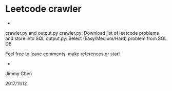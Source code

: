 # Leetcode crawler

-
crawler.py and output.py
crawler.py: Download list of leetcode problems and store into SQL
output.py: Select (Easy/Medium/Hard) problem from SQL DB

Feel free to leave comments, make references or star!

-

Jimmy Chen

2017/11/12
